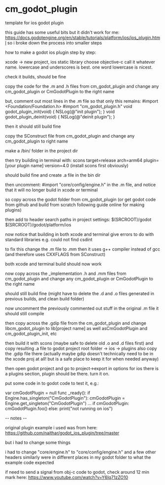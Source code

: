 # cm_godot_plugin
template for ios godot plugin

this guide has some useful bits but it didn't work for me:
https://docs.godotengine.org/en/stable/tutorials/platform/ios/ios_plugin.html
so i broke down the process into smaller steps

how to make a godot ios plugin step by step:

xcode -> new project, ios static library
choose objective-c
call it whatever name. lowercase and underscores is best. one word lowercase is nicest.

check it builds, should be fine

copy the code for the .m and .h files from cm_godot_plugin
and change any cm_godot_plugin or CmGodotPlugin to the right name

but, comment out most lines in the .m file so that only this remains:
#import <Foundation/Foundation.h>
#import "cm_godot_plugin.h"
void godot_plugin_init(void) {
    NSLog(@"init plugin");
}
void godot_plugin_deinit(void) {
    NSLog(@"deinit plugin");
}

then it should still build fine

copy the SConstruct file from cm_godot_plugin
and change any cm_godot_plugin to right name

make a /bin/ folder in the project dir

then try building in terminal with:
scons target=release arch=arm64 plugin=[your plugin name] version=4.0
(install scons first obviously)

should build fine and create .a file in the bin dir

then uncomment:
#import "core/config/engine.h"
in the .m file, and notice that it will no longer build in xcode or terminal

so copy across the godot folder from cm_godot_plugin
(or get godot code from github and build from scratch following guide online for making plugins)

then add to header search paths in project settings:
$(SRCROOT)/godot
$(SRCROOT)/godot/platform/ios

now notice that building in both xcode and terminal give errors to do with standard libraries
e.g. could not find csdint

to fix this change the .m file to .mm
then it uses g++ compiler instead of gcc (and therefore uses CXXFLAGS from SConstruct)

both xcode and terminal build should now work

now copy across the _implementation .h and .mm files from cm_godot_plugin
and change any cm_godot_plugin or CmGodotPlugin to the right name

should still build fine
(might have to delete the .d and .o files generated in previous builds, and clean build folder)

now uncomment the previously commented out stuff in the original .m file
it should still compile

then copy across the .gdip file from the cm_godot_plugin
and change libcm_godot_plugin to lib[project name]
as well asCmGodotPlugin and cm_godot_plugin_init, etc

then build it with scons (maybe safe to delete old .o and .d files first)
and copy resulting .a file to godot project root folder -> ios -> plugins
also copy the .gdip file there
(actually maybe gdip doesn't technically need to be in the xcode proj at all!
but is a safe place to keep it for when needed anyway)

then open godot project and go to project->export
in options for ios there is a plugins section, plugin should be there. turn it on.

put some code in to godot code to test it, e.g.:

var cmGodotPlugin = null
func _ready():
	if Engine.has_singleton("CmGodotPlugin"):
		cmGodotPlugin = Engine.get_singleton("CmGodotPlugin")
...
if cmGodotPlugin:
	cmGodotPlugin.foo()
else:
	print("not running on ios")



-- notes --

original plugin example i used was from here:
https://github.com/naithar/godot_ios_plugin/tree/master

but i had to change some things

i had to change "core/engine.h" to "core/config/engine.h"
and a few other headers similarly were in different places in my godot folder to what the example code expected

if need to send a signal from obj-c code to godot, check around 12 min mark here:
https://www.youtube.com/watch?v=Y6Iq71zZO10




